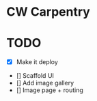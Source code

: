 # CW Carpentry

# TODO

- [x] Make it deploy
- [] Scaffold UI
- [] Add image gallery
- [] Image page + routing
